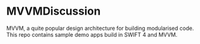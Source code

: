 # MVVMDiscussion
MVVM, a quite popular design architecture for building modularised code. This repo contains sample demo apps build in SWIFT 4 and MVVM.
